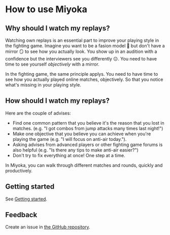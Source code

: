# How to use Miyoka

## Why should I watch my replays?

Watching own replays is an essential part to improve your playing style in the fighting game.
Imagine you want to be a fasion model 🕺 but don't have a mirror 🪞 to see how you actually look.
You show up in an audition with a confidence but the interviewers see you differently 😐.
You need to have time to see yourself _objectively_ with a mirror.

In the fighting game, the same principle applys. You need to have time to see how you actually played online matches, objectively.
So that you notice what's missing in your playing style.

## How should I watch my replays?

Here are the couple of advises:

- Find one common pattern that you believe it's the reason that you lost in matches. (e.g. "I got combos from jump attacks many times last night!")
- Make one objective that you believe you can achieve when you're playing the game (e.g. "I will focus on anti-air today.").
- Asking advises from advanced players or other fighting game forums is also helpful (e.g. "Is there any tips to make anti-air easier?")
- Don't try to fix everything at once! One step at a time.

In Miyoka, you can walk through different matches and rounds, quickly and productively.

## Getting started

See [Getting started](https://github.com/fgcreplaymiyoka/fgc-replay-miyoka/blob/main/docs/getting_started.md).

## Feedback

Create an issue in [the GitHub repository](https://github.com/fgcreplaymiyoka/fgc-replay-miyoka).
